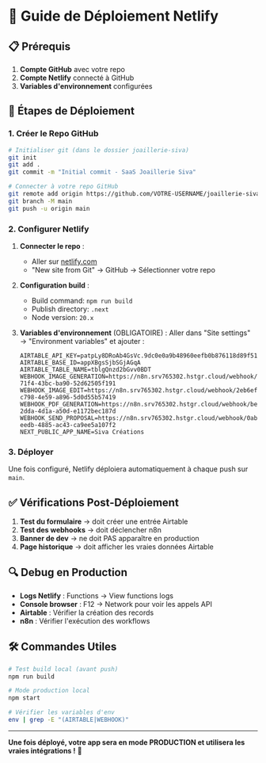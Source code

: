 # 🚀 Guide de Déploiement Netlify

## 📋 Prérequis

1. **Compte GitHub** avec votre repo
2. **Compte Netlify** connecté à GitHub
3. **Variables d'environnement** configurées

## 🔧 Étapes de Déploiement

### 1. Créer le Repo GitHub

```bash
# Initialiser git (dans le dossier joaillerie-siva)
git init
git add .
git commit -m "Initial commit - SaaS Joaillerie Siva"

# Connecter à votre repo GitHub
git remote add origin https://github.com/VOTRE-USERNAME/joaillerie-siva.git
git branch -M main
git push -u origin main
```

### 2. Configurer Netlify

1. **Connecter le repo** :
   - Aller sur [netlify.com](https://netlify.com)
   - "New site from Git" → GitHub → Sélectionner votre repo

2. **Configuration build** :
   - Build command: `npm run build`
   - Publish directory: `.next`
   - Node version: `20.x`

3. **Variables d'environnement** (OBLIGATOIRE) :
   Aller dans "Site settings" → "Environment variables" et ajouter :

   ```
   AIRTABLE_API_KEY=patpLy8DRoAb4GsVc.9dc0e0a9b48960eefb0b876118d89f5154027f3f01a0a1587039f97ba9655743
   AIRTABLE_BASE_ID=appXBgsSjbSGjAGqA
   AIRTABLE_TABLE_NAME=tblgQnzd2bGvv0BDT
   WEBHOOK_IMAGE_GENERATION=https://n8n.srv765302.hstgr.cloud/webhook/ca263120-71f4-43bc-ba90-52d62505f191
   WEBHOOK_IMAGE_EDIT=https://n8n.srv765302.hstgr.cloud/webhook/2eb6ef35-c798-4e59-a896-5d0d55b57419
   WEBHOOK_PDF_GENERATION=https://n8n.srv765302.hstgr.cloud/webhook/bed499d8-2dda-4d1a-a50d-e1172bec187d
   WEBHOOK_SEND_PROPOSAL=https://n8n.srv765302.hstgr.cloud/webhook/0ab86e41-eedb-4885-ac43-ca9ee5a107f2
   NEXT_PUBLIC_APP_NAME=Siva Créations
   ```

### 3. Déployer

Une fois configuré, Netlify déploiera automatiquement à chaque push sur `main`.

## ✅ Vérifications Post-Déploiement

1. **Test du formulaire** → doit créer une entrée Airtable
2. **Test des webhooks** → doit déclencher n8n
3. **Banner de dev** → ne doit PAS apparaître en production
4. **Page historique** → doit afficher les vraies données Airtable

## 🔍 Debug en Production

- **Logs Netlify** : Functions → View functions logs
- **Console browser** : F12 → Network pour voir les appels API
- **Airtable** : Vérifier la création des records
- **n8n** : Vérifier l'exécution des workflows

## 🛠️ Commandes Utiles

```bash
# Test build local (avant push)
npm run build

# Mode production local
npm start

# Vérifier les variables d'env
env | grep -E "(AIRTABLE|WEBHOOK)"
```

---

**Une fois déployé, votre app sera en mode PRODUCTION et utilisera les vraies intégrations !** 🎉
